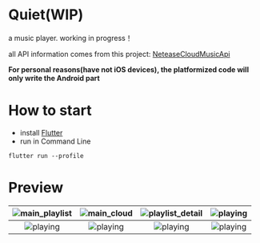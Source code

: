 # Quiet(WIP)

a music player. working in progress！

all API information comes from this project: [NeteaseCloudMusicApi](https://github.com/Binaryify/NeteaseCloudMusicApi) 

**For personal reasons(have not iOS devices), the platformized code will only write the Android part**

# How to start

 * install [Flutter](https://flutter.io/docs/get-started/install)
 * run in Command Line
 ```
 flutter run --profile
 ```

# Preview

| ![main_playlist](./_preview/main_playlists.jpg) | ![main_cloud](./_preview/main_cloud.jpg) | ![playlist_detail](./_preview/playlist_detail.jpg) |    ![playing](./_preview/playing.jpg)    |
| :---------------------------------------------: | :--------------------------------------: | :------------------------------------------------: | :--------------------------------------: |
|    ![playing](./_preview/playing_lyric.jpg)     | ![playing](./_preview/page_comment.png)  |         ![playing](./_preview/search.jpg)          | ![playing](./_preview/search_result.jpg) |


